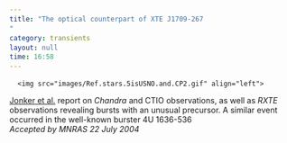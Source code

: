 ```yaml
---
title: "The optical counterpart of XTE J1709-267
"
category: transients
layout: null
time: 16:58
---
```

<!-- converted from blosxom format post using convert.pl dkg 22.1.2022 -->
<!-- created by convert.pl on Tue Jan 31 00:58:41 EST 2012 -->
<!-- converted from ../2004/07/optical-counterpart-of-xte-j1709-267.html -->
<!-- Post timestamp Saturday, July 31, 2004 12:58 AM -->
<!-- touch -t 200407310058 -->
<!-- Labels: 2004, papers, thermonuclear bursts -->
      <img src="images/Ref.stars.5isUSNO.and.CP2.gif" align="left">
<a href="http://arXiv.org/abs/astro-ph/0406208">Jonker et al.</a> report on <em>Chandra</em> and CTIO observations, as well as <em>RXTE</em> observations revealing bursts with an unusual precursor. A similar event occurred in the well-known burster 4U&nbsp;1636-536<br clear="left">
<em>Accepted by MNRAS 22 July 2004</em>
